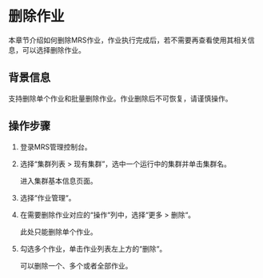 # 删除作业<a name="ZH-CN_TOPIC_0173178205"></a>

本章节介绍如何删除MRS作业，作业执行完成后，若不需要再查看使用其相关信息，可以选择删除作业。

## 背景信息<a name="section29947064133513"></a>

支持删除单个作业和批量删除作业。作业删除后不可恢复，请谨慎操作。

## 操作步骤<a name="section56000805133534"></a>

1.  登录MRS管理控制台。
2.  选择“集群列表 \> 现有集群”，选中一个运行中的集群并单击集群名。

    进入集群基本信息页面。

3.  选择“作业管理“。
4.  在需要删除作业对应的“操作“列中，选择“更多 \> 删除“。

    此处只能删除单个作业。

5.  勾选多个作业，单击作业列表左上方的“删除“。

    可以删除一个、多个或者全部作业。


